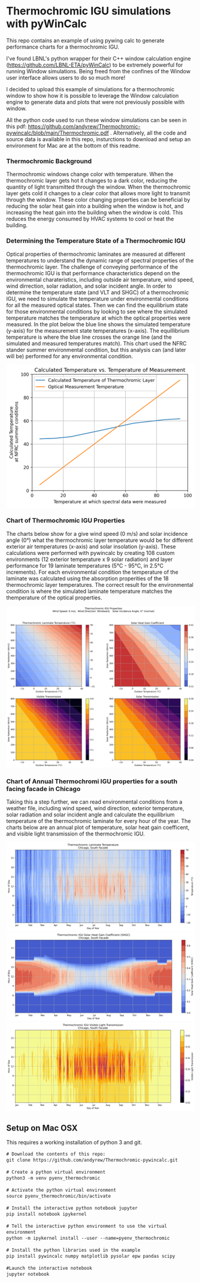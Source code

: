 # Thermochromic IGU simulations with pyWinCalc
This repo contains an example of using pywing calc to generate performance charts for a thermochromic IGU.

I've found LBNL's python wrapper for their C++ window calculation engine (https://github.com/LBNL-ETA/pyWinCalc) to be extremely powerful for running Window simulations. Being freed from the confines of the Window user interface allows users to do so much more!

I decided to upload this example of simulations for a thermochromic window to show how it is possible to leverage the Window calculation engine to generate data and plots that were not previously possible with window.

All the python code used to run these window simulations can be seen in this pdf: https://github.com/andyrew/Thermochromic-pywincalc/blob/main/Thermochromic.pdf . Alternatively, all the code and source data is available in this repo, insturctions to download and setup an environment for Mac are at the bottom of this readme.


### Thermochromic Background
Thermochromic windows change color with temperature. When the thermochromic layer gets hot it changes to a dark color, reducing the quantity of light transmitted through the window. When the thermochromic layer gets cold it changes to a clear color that allows more light to transmit through the window. These color changing properties can be beneficial by reducing the solar heat gain into a building when the window is hot, and increasing the heat gain into the building when the window is cold. This reduces the energy consumed by HVAC systems to cool or heat the building.

### Determining the Temperature State of a Thermochromic IGU
Optical properties of thermochromic laminates are measured at different temperatures to understand the dynamic range of spectral properties of the thermochromic layer. The challenge of conveying performance of the thermochromic IGU is that performance characteristics depend on the environmental charateristics, including outside air temperature, wind speed, wind dirrection, solar radiation, and solar incident angle. In order to determine the temperature state (and VLT and SHGC) of a thermochromic IGU, we need to simulate the temperature under environmental conditions for all the measured optical states. Then we can find the equilibrium state for those environmental conditions by looking to see where the simulated temperature matches the temperature at which the optical properties were measured. In the plot below the blue line shows the simulated temperature (y-axis) for the measurement state temperatures (x-axis). The equillibrium temperature is where the blue line crosses the orange line (and the simulated and measured temperatures match). This chart used the NFRC stander summer environmental condition, but this analysis can (and later will be) performed for any environmental condition.

<p align='center'>
<img src="plots/EquilibriumTemperature_LoE272.png" alt="falsecolor plot of thermochromic properties for various solar irradiance and exterior temperaturees" width="600"/>
</p>

### Chart of Thermochromic IGU Properties
The charts below show for a give wind speed (0 m/s) and solar incidence angle (0°) what the thermochromic layer temperature would be for different exterior air temperatures (x-axis) and solar insolation (y-axis). These calculations were performed with pywincalc by creating 108 custom environments (12 exterior temperature x 9 solar radiation) and layer performance for 19 laminate temperatures (5°C - 95°C, in 2.5°C increments). For each environmental condition the temperature of the laminate was calculated using the absorption properities of the 18 thermochromic layer temperatures. The correct result for the environmental condition is where the simulated laminate temperature matches the themperature of the optical properties.



![falsecolor plot of thermochromic properties for various solar irradiance and exterior temperaturees](plots/Thermochromic_Temp+SHGC_ws0_LoE272.png)

### Chart of Annual Thermochromi IGU properties for a south facing facade in Chicago
Taking this a step further, we can read environmental conditions from a weather file, including wind speed, wind direction, exterior temperature, solar radiation and solar incident angle and calculate the equilibrium temperature of the thermochromic laminate for every hour of the year. The charts below are an annual plot of temperature, solar heat gain coefficent, and visible light transmission of the thermochromic IGU.



![Annual plot of thermochromic laminate temperature for Chicago](plots/Annual_Thermochromic_Temperature_Chicago_South.png)
![Annual plot of thermochromic SHGC for Chicago](plots/Annual_Thermochromic_SHGC_Chicago_South.png)
![Annual plot of thermochromic Tvis for Chicago](plots/Annual_Thermochromic_Tvis_Chicago_South.png)

## Setup on Mac OSX
This requires a working installation of python 3 and git.
```
# Download the contents of this repo:
git clone https://github.com/andyrew/Thermochromic-pywincalc.git

# Create a python virtual environment
python3 -m venv pyenv_thermochromic

# Activate the python virtual environment
source pyenv_thermochromic/bin/activate

# Install the interactive python notebook jupyter
pip install notebook ipykernel

# Tell the interactive python environment to use the virtual environment
python -m ipykernel install --user --name=pyenv_thermochromic

# Install the python libraries used in the example
pip install pywincalc numpy matplotlib pysolar epw pandas scipy

#Launch the interactive notebook
jupyter notebook
```
